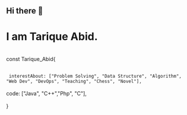 ## Hi there 👋
# I am Tarique Abid.
<br> const Tarique_Abid{<br>

<br>``` interestAbout: ["Problem Solving", "Data Structure", "Algorithm", "Web Dev", "DevOps", "Teaching", "Chess", "Novel"],```<br>
<br>  code: ["Java", "C++","Php", "C"],<br>
<br>}<br>

<!--
**Tarique-Abid/Tarique-Abid** is a ✨ _special_ ✨ repository because its `README.md` (this file) appears on your GitHub profile.

Here are some ideas to get you started:

- 🔭 I’m currently working on ...
- 🌱 I’m currently learning ...
- 👯 I’m looking to collaborate on ...
- 🤔 I’m looking for help with ...
- 💬 Ask me about ...
- 📫 How to reach me: ...
- 😄 Pronouns: ...
- ⚡ Fun fact: ...
-->
